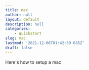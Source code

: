 ```yaml
---
title: mac
author: null
layout: default
description: null
categories:
    - quickstart
slug: mac
lastmod: '2021-12-06T01:42:39.085Z'
draft: false
---
```


Here's how to setup a mac
